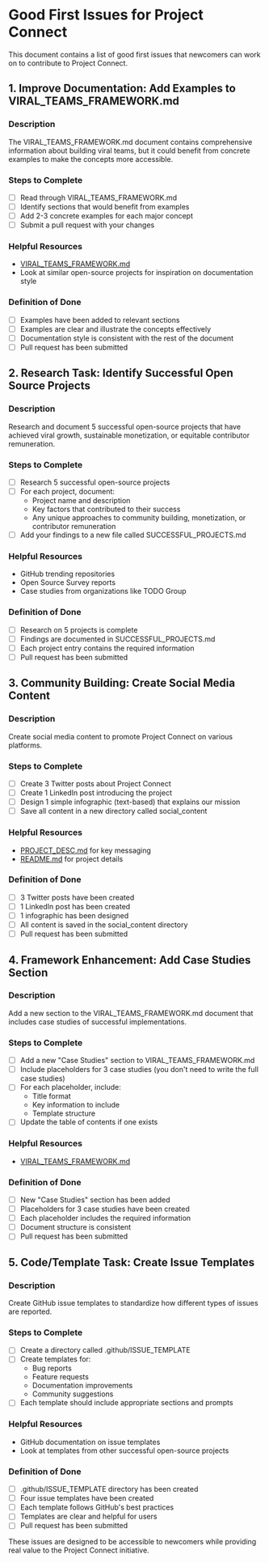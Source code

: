 # Good First Issues for Project Connect

This document contains a list of good first issues that newcomers can work on to contribute to Project Connect.

## 1. Improve Documentation: Add Examples to VIRAL_TEAMS_FRAMEWORK.md

### Description
The VIRAL_TEAMS_FRAMEWORK.md document contains comprehensive information about building viral teams, but it could benefit from concrete examples to make the concepts more accessible.

### Steps to Complete
- [ ] Read through VIRAL_TEAMS_FRAMEWORK.md
- [ ] Identify sections that would benefit from examples
- [ ] Add 2-3 concrete examples for each major concept
- [ ] Submit a pull request with your changes

### Helpful Resources
- [VIRAL_TEAMS_FRAMEWORK.md](VIRAL_TEAMS_FRAMEWORK.md)
- Look at similar open-source projects for inspiration on documentation style

### Definition of Done
- [ ] Examples have been added to relevant sections
- [ ] Examples are clear and illustrate the concepts effectively
- [ ] Documentation style is consistent with the rest of the document
- [ ] Pull request has been submitted

## 2. Research Task: Identify Successful Open Source Projects

### Description
Research and document 5 successful open-source projects that have achieved viral growth, sustainable monetization, or equitable contributor remuneration.

### Steps to Complete
- [ ] Research 5 successful open-source projects
- [ ] For each project, document:
  - Project name and description
  - Key factors that contributed to their success
  - Any unique approaches to community building, monetization, or contributor remuneration
- [ ] Add your findings to a new file called SUCCESSFUL_PROJECTS.md

### Helpful Resources
- GitHub trending repositories
- Open Source Survey reports
- Case studies from organizations like TODO Group

### Definition of Done
- [ ] Research on 5 projects is complete
- [ ] Findings are documented in SUCCESSFUL_PROJECTS.md
- [ ] Each project entry contains the required information
- [ ] Pull request has been submitted

## 3. Community Building: Create Social Media Content

### Description
Create social media content to promote Project Connect on various platforms.

### Steps to Complete
- [ ] Create 3 Twitter posts about Project Connect
- [ ] Create 1 LinkedIn post introducing the project
- [ ] Design 1 simple infographic (text-based) that explains our mission
- [ ] Save all content in a new directory called social_content

### Helpful Resources
- [PROJECT_DESC.md](PROJECT_DESC.md) for key messaging
- [README.md](README.md) for project details

### Definition of Done
- [ ] 3 Twitter posts have been created
- [ ] 1 LinkedIn post has been created
- [ ] 1 infographic has been designed
- [ ] All content is saved in the social_content directory
- [ ] Pull request has been submitted

## 4. Framework Enhancement: Add Case Studies Section

### Description
Add a new section to the VIRAL_TEAMS_FRAMEWORK.md document that includes case studies of successful implementations.

### Steps to Complete
- [ ] Add a new "Case Studies" section to VIRAL_TEAMS_FRAMEWORK.md
- [ ] Include placeholders for 3 case studies (you don't need to write the full case studies)
- [ ] For each placeholder, include:
  - Title format
  - Key information to include
  - Template structure
- [ ] Update the table of contents if one exists

### Helpful Resources
- [VIRAL_TEAMS_FRAMEWORK.md](VIRAL_TEAMS_FRAMEWORK.md)

### Definition of Done
- [ ] New "Case Studies" section has been added
- [ ] Placeholders for 3 case studies have been created
- [ ] Each placeholder includes the required information
- [ ] Document structure is consistent
- [ ] Pull request has been submitted

## 5. Code/Template Task: Create Issue Templates

### Description
Create GitHub issue templates to standardize how different types of issues are reported.

### Steps to Complete
- [ ] Create a directory called .github/ISSUE_TEMPLATE
- [ ] Create templates for:
  - Bug reports
  - Feature requests
  - Documentation improvements
  - Community suggestions
- [ ] Each template should include appropriate sections and prompts

### Helpful Resources
- GitHub documentation on issue templates
- Look at templates from other successful open-source projects

### Definition of Done
- [ ] .github/ISSUE_TEMPLATE directory has been created
- [ ] Four issue templates have been created
- [ ] Each template follows GitHub's best practices
- [ ] Templates are clear and helpful for users
- [ ] Pull request has been submitted

These issues are designed to be accessible to newcomers while providing real value to the Project Connect initiative.